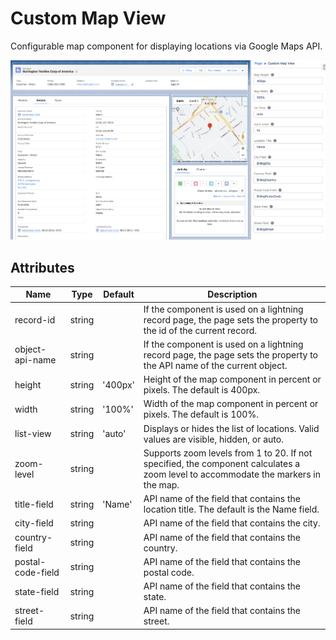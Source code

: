 # Custom Map View

Configurable map component for displaying locations via Google Maps API.

<img src="../../../../../images/custom-map-view.png" alt="custom-datatable" width="800"/>

## Attributes

| Name              | Type   | Default | Description                                                                                                                       |
| ----------------- | ------ | ------- | --------------------------------------------------------------------------------------------------------------------------------- |
| record-id         | string |         | If the component is used on a lightning record page, the page sets the property to the id of the current record.                  |
| object-api-name   | string |         | If the component is used on a lightning record page, the page sets the property to the API name of the current object.            |
| height            | string | '400px' | Height of the map component in percent or pixels. The default is 400px.                                                           |
| width             | string | '100%'  | Width of the map component in percent or pixels. The default is 100%.                                                             |
| list-view         | string | 'auto'  | Displays or hides the list of locations. Valid values are visible, hidden, or auto.                                               |
| zoom-level        | string |         | Supports zoom levels from 1 to 20. If not specified, the component calculates a zoom level to accommodate the markers in the map. |
| title-field       | string | 'Name'  | API name of the field that contains the location title. The default is the Name field.                                            |
| city-field        | string |         | API name of the field that contains the city.                                                                                     |
| country-field     | string |         | API name of the field that contains the country.                                                                                  |
| postal-code-field | string |         | API name of the field that contains the postal code.                                                                              |
| state-field       | string |         | API name of the field that contains the state.                                                                                    |
| street-field      | string |         | API name of the field that contains the street.                                                                                   |
